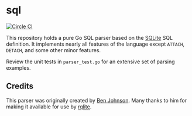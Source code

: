 sql
===

[![Circle CI](https://circleci.com/gh/rqlite/sql/tree/master.svg?style=svg)](https://app.circleci.com/pipelines/github/rqlite/sql)

This repository holds a pure Go SQL parser based on the [SQLite](https://sqlite.org/) SQL definition. It implements nearly all features of the language except `ATTACH`, `DETACH`, and some other minor features.

Review the unit tests in `parser_test.go` for an extensive set of parsing examples.

## Credits
This parser was originally created by [Ben Johnson](https://github.com/benbjohnson). Many thanks to him for making it available for use by [rqlite](https://rqlite.io).

